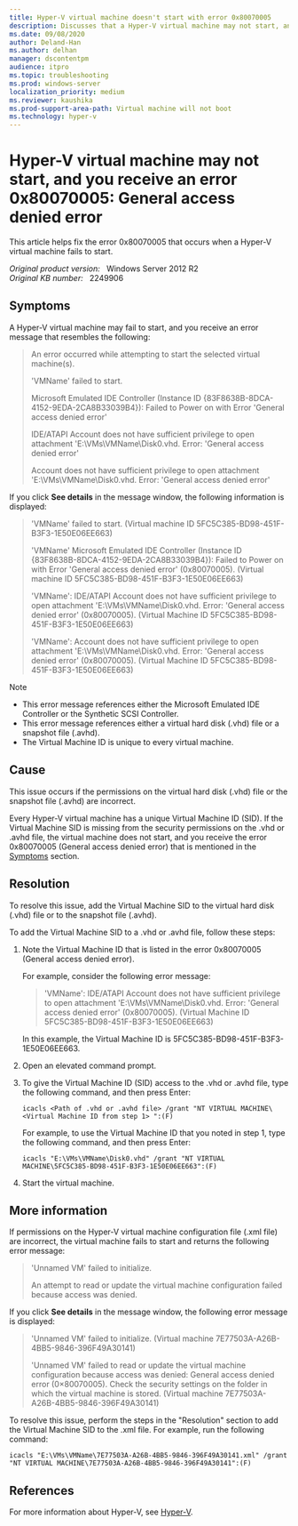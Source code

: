```yaml
---
title: Hyper-V virtual machine doesn't start with error 0x80070005
description: Discusses that a Hyper-V virtual machine may not start, and you receive a General access denied error (0x80070005). Provides a resolution.
ms.date: 09/08/2020
author: Deland-Han
ms.author: delhan
manager: dscontentpm
audience: itpro
ms.topic: troubleshooting
ms.prod: windows-server
localization_priority: medium
ms.reviewer: kaushika
ms.prod-support-area-path: Virtual machine will not boot
ms.technology: hyper-v
---
```

# Hyper-V virtual machine may not start, and you receive an error 0x80070005: General access denied error

This article helps fix the error 0x80070005 that occurs when a Hyper-V virtual machine fails to start.

_Original product version:_ &nbsp; Windows Server 2012 R2  
_Original KB number:_ &nbsp; 2249906

## Symptoms

A Hyper-V virtual machine may fail to start, and you receive an error message that resembles the following:

> An error occurred while attempting to start the selected virtual machine(s).
>
> 'VMName' failed to start.
>
> Microsoft Emulated IDE Controller (Instance ID
{83F8638B-8DCA-4152-9EDA-2CA8B33039B4}): Failed to Power on with Error 'General
access denied error'
>
> IDE/ATAPI Account does not have sufficient privilege to open attachment
'E:\VMs\VMName\Disk0.vhd. Error: 'General access denied error'
>
> Account does not have sufficient privilege to open attachment
'E:\VMs\VMName\Disk0.vhd. Error: 'General access denied error'

If you click **See details** in the message window, the following information is displayed:

> 'VMName' failed to start. (Virtual machine ID
5FC5C385-BD98-451F-B3F3-1E50E06EE663)
>
> 'VMName' Microsoft Emulated IDE Controller (Instance ID
{83F8638B-8DCA-4152-9EDA-2CA8B33039B4}): Failed to Power on with Error 'General
access denied error' (0x80070005). (Virtual machine ID
5FC5C385-BD98-451F-B3F3-1E50E06EE663)
>
> 'VMName': IDE/ATAPI Account does not have sufficient privilege to open attachment
'E:\VMs\VMName\Disk0.vhd. Error: 'General access denied error' (0x80070005). (Virtual
Machine ID 5FC5C385-BD98-451F-B3F3-1E50E06EE663)
>
> 'VMName': Account does not have sufficient privilege to open attachment
'E:\VMs\VMName\Disk0.vhd. Error: 'General access denied error' (0x80070005). (Virtual
Machine ID 5FC5C385-BD98-451F-B3F3-1E50E06EE663)

> [!NOTE]
>
> - This error message references either the Microsoft Emulated IDE Controller or the Synthetic SCSI Controller.
> - This error message references either a virtual hard disk (.vhd) file or a snapshot file (.avhd).
> - The Virtual Machine ID is unique to every virtual machine.

## Cause

This issue occurs if the permissions on the virtual hard disk (.vhd) file or the snapshot file (.avhd) are incorrect.

Every Hyper-V virtual machine has a unique Virtual Machine ID (SID). If the Virtual Machine SID is missing from the security permissions on the .vhd or .avhd file, the virtual machine does not start, and you receive the error 0x80070005 (General access denied error) that is mentioned in the [Symptoms](#symptoms) section.

## Resolution

To resolve this issue, add the Virtual Machine SID to the virtual hard disk (.vhd) file or to the snapshot file (.avhd).

To add the Virtual Machine SID to a .vhd or .avhd file, follow these steps:

1. Note the Virtual Machine ID that is listed in the error 0x80070005 (General access denied error).

    For example, consider the following error message:

    > 'VMName': IDE/ATAPI Account does not have sufficient privilege to open attachment
    'E:\VMs\VMName\Disk0.vhd. Error: 'General access denied error' (0x80070005). (Virtual
    Machine ID 5FC5C385-BD98-451F-B3F3-1E50E06EE663)

    In this example, the Virtual Machine ID is 5FC5C385-BD98-451F-B3F3-1E50E06EE663.

2. Open an elevated command prompt.
3. To give the Virtual Machine ID (SID) access to the .vhd or .avhd file, type the following command, and then press Enter:

    ```console
    icacls <Path of .vhd or .avhd file> /grant "NT VIRTUAL MACHINE\ <Virtual Machine ID from step 1> ":(F)
    ```

    For example, to use the Virtual Machine ID that you noted in step 1, type the following command, and then press Enter:

    ```console
    icacls "E:\VMs\VMName\Disk0.vhd" /grant "NT VIRTUAL MACHINE\5FC5C385-BD98-451F-B3F3-1E50E06EE663":(F)
    ```  

4. Start the virtual machine.

## More information

If permissions on the Hyper-V virtual machine configuration file (.xml file) are incorrect, the virtual machine fails to start and returns the following error message:

> 'Unnamed VM' failed to initialize.
>
> An attempt to read or update the virtual machine configuration failed because access was denied.

If you click **See details** in the message window, the following error message is displayed:

> 'Unnamed VM' failed to initialize. (Virtual machine 7E77503A-A26B-4BB5-9846-396F49A30141)
>
> 'Unnamed VM' failed to read or update the virtual machine configuration because access was denied: General access denied error (0×80070005). Check the security settings on the folder in which the virtual machine is stored. (Virtual machine 7E77503A-A26B-4BB5-9846-396F49A30141)

To resolve this issue, perform the steps in the "Resolution" section to add the Virtual Machine SID to the .xml file. For example, run the following command:

```console
icacls "E:\VMs\VMName\7E77503A-A26B-4BB5-9846-396F49A30141.xml" /grant "NT VIRTUAL MACHINE\7E77503A-A26B-4BB5-9846-396F49A30141":(F)
```  

## References

For more information about Hyper-V, see [Hyper-V](/previous-versions/windows/it-pro/windows-server-2008-R2-and-2008/cc753637(v=ws.10)).
